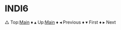 # INDI6

&bigtriangleup; Top:[Main](../root/Main.md) &diamondsuit; &blacktriangle; Up:[Main](../root/Main.md) &diamondsuit; &blacktriangleleft; Previous &diamondsuit; &blacktriangledown; First &diamondsuit; &blacktriangleright; Next 